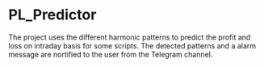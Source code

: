 # PL_Predictor
The project uses the different harmonic patterns to predict the profit and loss on intraday basis for some scripts.
The detected patterns and a alarm message are nortified to the user from the Telegram channel. 
